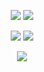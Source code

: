 
<div align="center">
 <p>
   <img src="https://img.shields.io/badge/Python-007396?style=flat&logo=Python&logoColor=white"/>
  <img src="https://img.shields.io/badge/JavaScript-F7DF1E?style=flat&logo=JavaScript&logoColor=white"/>
 </p>

 <p>
  <img src="https://img.shields.io/badge/Django-092E20?style=flat&logo=Django&logoColor=white"/>
  <img src="https://img.shields.io/badge/Vue.js-4FC08D?style=flat&logo=Vue.js&logoColor=white"/>
 </p>

<p>
 <img src="https://img.shields.io/badge/Docker-2496ED?style=flat&logo=Docker&logoColor=white"/>
</p>
</div>


